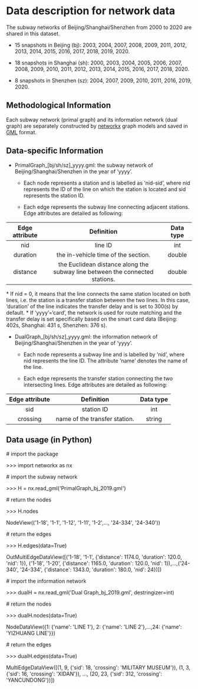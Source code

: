 ﻿# Data description for network data

The subway networks of Beijing/Shanghai/Shenzhen from 2000 to 2020 are shared in this dataset. 

- 15 snapshots in Beijing (bj): 2003, 2004, 2007, 2008, 2009, 2011, 2012, 2013, 2014, 2015, 2016, 2017, 2018, 2019, 2020.

- 18 snapshots in Shanghai (sh): 2000, 2003, 2004, 2005, 2006, 2007, 2008, 2009, 2010, 2011, 2012, 2013, 2014, 2015, 2016, 2017, 2018, 2020.

- 8 snapshots in Shenzhen (sz): 2004, 2007, 2009, 2010, 2011, 2016, 2019, 2020.

## Methodological Information

Each subway network (primal graph) and its information network (dual graph) are separately constructed by [networkx](https://networkx.org/) graph models and saved in [GML](https://web.archive.org/web/20190207140002/http://www.fim.uni-passau.de/index.php?id=17297&L=1) format.

## Data-specific Information

- PrimalGraph\_[bj/sh/sz]\_yyyy.gml: the subway network of Beijing/Shanghai/Shenzhen in the year of ‘yyyy’. 

	* Each node represents a station and is labelled as ‘nid-sid’, where nid represents the ID of the line on which the station is located and sid represents the station ID.

	* Each edge represents the subway line connecting adjacent stations. Edge attributes are detailed as following:


|**Edge attribute**|**Definition**|**Data type**|
| :-: | :-: | :-: |
|nid|line ID |int|
|duration|the in-vehicle time of the section.|double|
|distance|the Euclidean distance along the subway line between the connected stations.|double|
\* If nid = 0, it means that the line connects the same station located on both lines, i.e. the station is a transfer station between the two lines. In this case, ‘duration’ of the line indicates the transfer delay and is set to 300(s) by default.
\* If ‘yyyy’=‘card’, the network is used for route matching and the transfer delay is set specifically based on the smart card data (Beijing: 402s, Shanghai: 431 s, Shenzhen: 376 s).

- DualGraph\_[bj/sh/sz]\_yyyy.gml: the information network of Beijing/Shanghai/Shenzhen in the year of ‘yyyy’. 

	* Each node represents a subway line and is labelled by ‘nid’, where nid represents the line ID. The attribute ‘name’ denotes the name of the line.

	* Each edge represents the transfer station connecting the two intersecting lines. Edge attributes are detailed as following:


|**Edge attribute**|**Definition**|**Data type**|
| :-: | :-: | :-: |
|sid|station ID |int|
|crossing|name of the transfer station.|string|


## Data usage (in Python)

\# import the package

\>>> import networkx as nx

\# import the subway network

\>>> H = nx.read\_gml('PrimalGraph\_bj\_2019.gml')


\# return the nodes

\>>> H.nodes

NodeView(('1-18', '1-1', '1-12', '1-11', '1-2',…, '24-334', '24-340'))

\# return the edges

\>>> H.edges(data=True)

OutMultiEdgeDataView([('1-18', '1-1', {'distance': 1174.0, 'duration': 120.0, 'nid': 1}), ('1-18', '1-20', {'distance': 1165.0, 'duration': 120.0, 'nid': 1}),…,('24-340', '24-334', {'distance': 1343.0, 'duration': 180.0, 'nid': 24})])

\# import the information network

\>>> dualH = nx.read\_gml('Dual Graph\_bj\_2019.gml', destringizer=int)

\# return the nodes

\>>> dualH.nodes(data=True)

NodeDataView({1: {'name': 'LINE 1'}, 2: {'name': 'LINE 2'},…,24: {'name': 'YIZHUANG LINE'}})

\# return the edges

\>>> dualH.edges(data=True)

MultiEdgeDataView([(1, 9, {'sid': 18, 'crossing': 'MILITARY MUSEUM'}), (1, 3, {'sid': 16, 'crossing': 'XIDAN'}), …, (20, 23, {'sid': 312, 'crossing': 'YANCUNDONG'})])


